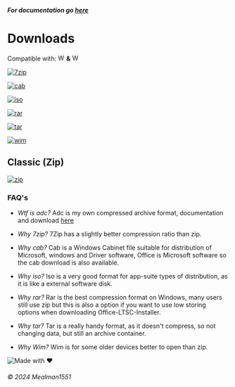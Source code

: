 ***For documentation go [here](https://github.com/Mealman1551/Office-LTSC-Installer/blob/main/README.md)***

# Downloads
Compatible with: <img src="https://upload.wikimedia.org/wikipedia/commons/thumb/2/2b/Windows_logo_2012-Black.svg/480px-Windows_logo_2012-Black.svg.png" alt="Windows 10" width="15"/> **&** <img src="https://upload.wikimedia.org/wikipedia/commons/thumb/c/c4/Windows_logo_-_2021_%28Black%29.svg/480px-Windows_logo_-_2021_%28Black%29.svg.png" alt="Windows 11" width="15"/> 

[![7zip](https://img.shields.io/badge/.7z-0072C6?style=for-the-badge&logo=sevenzip&logoColor=white)](https://github.com/Mealman1551/Office-LTSC-Other-Mirrors/raw/main/Microsoft%20Office%202021%20ProPlus.7z)

[![cab](https://img.shields.io/badge/.cab-FFD700?style=for-the-badge&logo=windows&logoColor=white)](https://github.com/Mealman1551/Office-LTSC-Other-Mirrors/raw/main/Microsoft%20Office%202021%20ProPlus.cab)

[![iso](https://img.shields.io/badge/.iso-008080?style=for-the-badge&logo=cd-rom&logoColor=white)](https://github.com/Mealman1551/Office-LTSC-Other-Mirrors/raw/main/Microsoft%20Office%202021%20ProPlus.iso)

[![rar](https://img.shields.io/badge/.rar-CC0000?style=for-the-badge&logo=winrar&logoColor=white)](https://github.com/Mealman1551/Office-LTSC-Other-Mirrors/raw/main/Microsoft%20Office%202021%20ProPlus.rar)

[![tar](https://img.shields.io/badge/.tar-EE6C4D?style=for-the-badge&logo=archive&logoColor=white)](https://github.com/Mealman1551/Office-LTSC-Other-Mirrors/raw/main/Microsoft%20Office%202021%20ProPlus.tar)

[![wim](https://img.shields.io/badge/.wim-0078D6?style=for-the-badge&logo=windows&logoColor=white)](https://github.com/Mealman1551/Office-LTSC-Other-Mirrors/raw/main/Microsoft%20Office%202021%20ProPlus.wim)

## Classic (Zip)

[![zip](https://img.shields.io/badge/.zip-4CAF50?style=for-the-badge&logo=zip&logoColor=white)](https://github.com/Mealman1551/Office-LTSC-Installer/raw/main/Microsoft%20Office%202021%20ProPlus.zip)

### FAQ's
- _Wtf is adc?_
  Adc is my own compressed archive format, documentation and download [here](https://gist.githubusercontent.com/Mealman1551/905f5b743982a6b874911bc65bb0b0fb/raw/b0bdf76218bbd6bc82d803c24b11be11f883460a/gistfile1.txt)

- _Why 7zip?_
  7Zip has a slightly better compression ratio than zip.

- _Why cab?_
  Cab is a Windows Cabinet file suitable for distribution of Microsoft, windows and Driver software, Office is Microsoft software so the cab download is also available.
  
- _Why iso?_
  Iso is a very good format for app-suite types of distribution, as it is like a external software disk.

- _Why rar?_
  Rar is the best compression format on Windows, many users still use zip but this is also a option if you want to use low storing options when downloading Office-LTSC-Installer.

- _Why tar?_
  Tar is a really handy format, as it doesn't compress, so not changing data, but still an archive container.

- _Why Wim?_
  Wim is for some older devices better to open than zip.

![Made with ❤️](https://img.shields.io/badge/Made%20with%20%E2%9D%A4%EF%B8%8F%20by%20Mealman1551-blue?style=for-the-badge)

###### © 2024 Mealman1551
